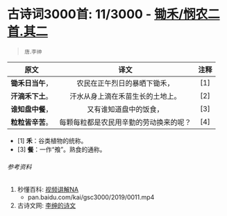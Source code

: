 # 古诗词3000首: 11/3000 - [锄禾/悯农二首.其二](https://so.gushiwen.org/shiwenv_ea761be0f016.aspx)
> `唐`.`李绅`

|原文 |译文 |注释 |
|:---:|:---:|:---:|
|**锄禾日当午**，|农民在正午烈日的暴晒下锄禾，|[1]|
|**汗滴禾下土**。|汗水从身上滴在禾苗生长的土地上。|[2]|
|**谁知盘中餐**，|又有谁知道盘中的饭食，|[3]|
|**粒粒皆辛苦**。|每颗每粒都是农民用辛勤的劳动换来的呢？|[4]|

* [1] **禾**：谷类植物的统称。
* [3] **餐**：一作“飧”。熟食的通称。

###### 参考资料
1. 秒懂百科: [视频讲解NA](NA)
   + pan.baidu.com/kai/gsc3000/2019/0011.mp4
1. 古诗文网: [李绅的诗文](https://so.gushiwen.org/authorv_7d5432b45289.aspx)

